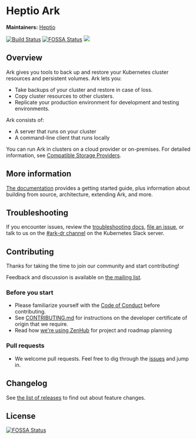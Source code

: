 # Heptio Ark

**Maintainers:** [Heptio][0]

[![Build Status][1]][2] [![FOSSA Status](https://app.fossa.io/api/projects/git%2Bgithub.com%2Fking-jam%2Fark.svg?type=shield)](https://app.fossa.io/projects/git%2Bgithub.com%2Fking-jam%2Fark?ref=badge_shield)
<a href="https://zenhub.com"><img src="https://raw.githubusercontent.com/ZenHubIO/support/master/zenhub-badge.png"></a>

## Overview

Ark gives you tools to back up and restore your Kubernetes cluster resources and persistent volumes. Ark lets you:

* Take backups of your cluster and restore in case of loss.
* Copy cluster resources to other clusters.
* Replicate your production environment for development and testing environments.

Ark consists of:

* A server that runs on your cluster
* A command-line client that runs locally

You can run Ark in clusters on a cloud provider or on-premises. For detailed information, see [Compatible Storage Providers][99].

## More information

[The documentation][29] provides a getting started guide, plus information about building from source, architecture, extending Ark, and more.

## Troubleshooting

If you encounter issues, review the [troubleshooting docs][30], [file an issue][4], or talk to us on the [#ark-dr channel][25] on the Kubernetes Slack server. 

## Contributing

Thanks for taking the time to join our community and start contributing!

Feedback and discussion is available on [the mailing list][24].

### Before you start

* Please familiarize yourself with the [Code of Conduct][8] before contributing.
* See [CONTRIBUTING.md][5] for instructions on the developer certificate of origin that we require.
* Read how [we're using ZenHub][26] for project and roadmap planning

### Pull requests

* We welcome pull requests. Feel free to dig through the [issues][4] and jump in.

## Changelog

See [the list of releases][6] to find out about feature changes.

[0]: https://github.com/heptio
[1]: https://travis-ci.org/heptio/ark.svg?branch=master
[2]: https://travis-ci.org/heptio/ark

[4]: https://github.com/heptio/ark/issues
[5]: https://github.com/heptio/ark/blob/master/CONTRIBUTING.md
[6]: https://github.com/heptio/ark/releases

[8]: https://github.com/heptio/ark/blob/master/CODE_OF_CONDUCT.md
[9]: https://kubernetes.io/docs/setup/
[10]: https://kubernetes.io/docs/tasks/tools/install-kubectl/#install-with-homebrew-on-macos
[11]: https://kubernetes.io/docs/tasks/tools/install-kubectl/#tabset-1
[12]: https://github.com/kubernetes/kubernetes/blob/master/cluster/addons/dns/README.md
[14]: https://github.com/kubernetes/kubernetes


[24]: http://j.hept.io/ark-list
[25]: https://kubernetes.slack.com/messages/ark-dr
[26]: https://github.com/heptio/ark/blob/master/docs/zenhub.md


[29]: https://heptio.github.io/ark/
[30]: /docs/troubleshooting.md

[99]: /docs/support-matrix.md


## License
[![FOSSA Status](https://app.fossa.io/api/projects/git%2Bgithub.com%2Fking-jam%2Fark.svg?type=large)](https://app.fossa.io/projects/git%2Bgithub.com%2Fking-jam%2Fark?ref=badge_large)